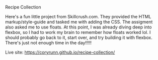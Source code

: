 Recipe Collection

Here's a fun little project from Skillcrush.com. They provided the HTML markup/style-guide and tasked me with adding the CSS. The assigment also asked me to use floats. At this point, I was already diving deep into flexbox, so I had to work my brain to remember how floats worked lol. I should probably go back to it, start over, and try building it with flexbox. There's just not enough time in the day!!!!!

Live site: https://coryrunn.github.io/recipe-collection/

